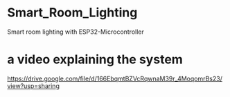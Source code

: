 # Smart_Room_Lighting
Smart room lighting with ESP32-Microcontroller
# a video explaining the system
https://drive.google.com/file/d/166EbqmtBZVcRqwnaM39r_4MoqomrBs23/view?usp=sharing
